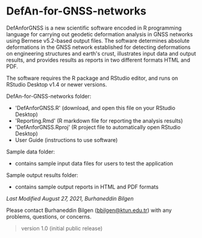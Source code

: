 # DefAn-for-GNSS-networks
DefAnforGNSS is a new scientific software encoded in R programming language for carrying out geodetic deformation analysis in GNSS networks using Bernese v5.2-based output files. The software determines absolute deformations in the GNSS network established for detecting deformations on engineering structures and earth's crust, illustrates input data and output results, and provides results as reports in two different formats HTML and PDF. 

The software requires the R package and RStudio editor, and runs on RStudio Desktop v1.4 or newer versions.


DefAn-for-GNSS-networks folder:
  * 'DefAnforGNSS.R' (download, and open this file on your RStudio Desktop)
  * 'Reporting.Rmd' (R markdown file for reporting the analysis results)
  * 'DefAnforGNSS.Rproj' (R project file to automatically open RStudio Desktop)
  * User Guide (instructions to use software)


Sample data folder: 
  * contains sample input data files for users to test the application 


Sample output results folder: 
  * contains sample output reports in HTML and PDF formats 


_Last Modified August 27, 2021, Burhaneddin Bilgen_

Please contact Burhaneddin Bilgen (bbilgen@ktun.edu.tr) with any problems, questions, or concerns.

>version 1.0 (initial public release)
